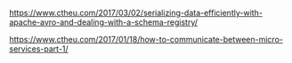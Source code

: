 https://www.ctheu.com/2017/03/02/serializing-data-efficiently-with-apache-avro-and-dealing-with-a-schema-registry/


https://www.ctheu.com/2017/01/18/how-to-communicate-between-micro-services-part-1/